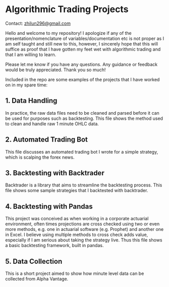 # Algorithmic Trading Projects
Contact: zhilun296@gmail.com  

Hello and welcome to my repository! I apologize if any of the presentation/nomenclature of variables/documentation etc is not proper as I am self taught and still new to this, however, I sincerely hope that this will suffice as proof that I have gotten my feet wet with algorithmic trading and that I am willing to learn.  

Please let me know if you have any questions. Any guidance or feedback would be truly appreciated. Thank you so much!  


Included in the repo are some examples of the projects that I have worked on in my spare time:

## 1. Data Handling
In practice, the raw data files need to be cleaned and parsed before it can be used for purposes such as backtesting. This file shows the method used to clean and handle raw 1 minute OHLC data.

## 2. Automated Trading Bot
This file discusses an automated trading bot I wrote for a simple strategy, which is scalping the forex news.

## 3. Backtesting with Backtrader
Backtrader is a library that aims to streamline the backtesting process. This file shows some sample strategies that I backtested with backtrader.

## 4. Backtesting with Pandas
This project was conceived as when working in a corporate actuarial environment, often times projections are cross checked using two or even more methods, e.g. one in actuarial software (e.g. Prophet) and another one in Excel. I believe using multiple methods to cross check adds value, especially if I am serious about taking the strategy live. Thus this file shows a basic backtesting framework, built in pandas.

## 5. Data Collection
This is a short project aimed to show how minute level data can be collected from Alpha Vantage.
